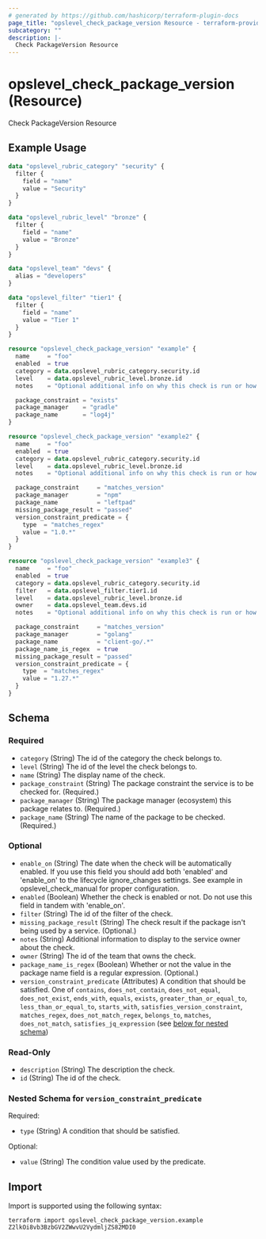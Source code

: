 ```yaml
---
# generated by https://github.com/hashicorp/terraform-plugin-docs
page_title: "opslevel_check_package_version Resource - terraform-provider-opslevel"
subcategory: ""
description: |-
  Check PackageVersion Resource
---
```


# opslevel_check_package_version (Resource)

Check PackageVersion Resource

## Example Usage

```terraform
data "opslevel_rubric_category" "security" {
  filter {
    field = "name"
    value = "Security"
  }
}

data "opslevel_rubric_level" "bronze" {
  filter {
    field = "name"
    value = "Bronze"
  }
}

data "opslevel_team" "devs" {
  alias = "developers"
}

data "opslevel_filter" "tier1" {
  filter {
    field = "name"
    value = "Tier 1"
  }
}

resource "opslevel_check_package_version" "example" {
  name     = "foo"
  enabled  = true
  category = data.opslevel_rubric_category.security.id
  level    = data.opslevel_rubric_level.bronze.id
  notes    = "Optional additional info on why this check is run or how to fix it"

  package_constraint = "exists"
  package_manager    = "gradle"
  package_name       = "log4j"
}

resource "opslevel_check_package_version" "example2" {
  name     = "foo"
  enabled  = true
  category = data.opslevel_rubric_category.security.id
  level    = data.opslevel_rubric_level.bronze.id
  notes    = "Optional additional info on why this check is run or how to fix it"

  package_constraint     = "matches_version"
  package_manager        = "npm"
  package_name           = "leftpad"
  missing_package_result = "passed"
  version_constraint_predicate = {
    type  = "matches_regex"
    value = "1.0.*"
  }
}

resource "opslevel_check_package_version" "example3" {
  name     = "foo"
  enabled  = true
  category = data.opslevel_rubric_category.security.id
  filter   = data.opslevel_filter.tier1.id
  level    = data.opslevel_rubric_level.bronze.id
  owner    = data.opslevel_team.devs.id
  notes    = "Optional additional info on why this check is run or how to fix it"

  package_constraint     = "matches_version"
  package_manager        = "golang"
  package_name           = "client-go/.*"
  package_name_is_regex  = true
  missing_package_result = "passed"
  version_constraint_predicate = {
    type  = "matches_regex"
    value = "1.27.*"
  }
}
```

<!-- schema generated by tfplugindocs -->
## Schema

### Required

- `category` (String) The id of the category the check belongs to.
- `level` (String) The id of the level the check belongs to.
- `name` (String) The display name of the check.
- `package_constraint` (String) The package constraint the service is to be checked for. (Required.)
- `package_manager` (String) The package manager (ecosystem) this package relates to. (Required.)
- `package_name` (String) The name of the package to be checked. (Required.)

### Optional

- `enable_on` (String) The date when the check will be automatically enabled.
 If you use this field you should add both 'enabled' and 'enable_on' to the lifecycle ignore_changes settings.
 See example in opslevel_check_manual for proper configuration.
- `enabled` (Boolean) Whether the check is enabled or not.  Do not use this field in tandem with 'enable_on'.
- `filter` (String) The id of the filter of the check.
- `missing_package_result` (String) The check result if the package isn't being used by a service. (Optional.)
- `notes` (String) Additional information to display to the service owner about the check.
- `owner` (String) The id of the team that owns the check.
- `package_name_is_regex` (Boolean) Whether or not the value in the package name field is a regular expression. (Optional.)
- `version_constraint_predicate` (Attributes) A condition that should be satisfied. One of `contains`, `does_not_contain`, `does_not_equal`, `does_not_exist`, `ends_with`, `equals`, `exists`, `greater_than_or_equal_to`, `less_than_or_equal_to`, `starts_with`, `satisfies_version_constraint`, `matches_regex`, `does_not_match_regex`, `belongs_to`, `matches`, `does_not_match`, `satisfies_jq_expression` (see [below for nested schema](#nestedatt--version_constraint_predicate))

### Read-Only

- `description` (String) The description the check.
- `id` (String) The id of the check.

<a id="nestedatt--version_constraint_predicate"></a>
### Nested Schema for `version_constraint_predicate`

Required:

- `type` (String) A condition that should be satisfied.

Optional:

- `value` (String) The condition value used by the predicate.

## Import

Import is supported using the following syntax:

```shell
terraform import opslevel_check_package_version.example Z2lkOi8vb3BzbGV2ZWwvU2VydmljZS82MDI0
```
